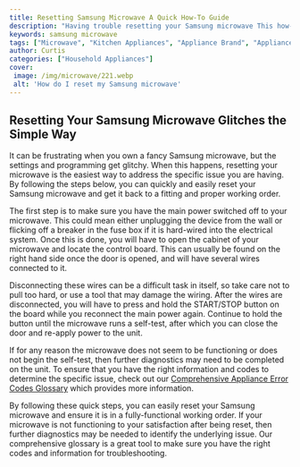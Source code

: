 ```yaml
---
title: Resetting Samsung Microwave A Quick How-To Guide
description: "Having trouble resetting your Samsung microwave This how-to guide has all the steps you need to quickly return your microwave to its original settings Learn the seemingly intimidating technique today and get back to enjoying your appliance"
keywords: samsung microwave
tags: ["Microwave", "Kitchen Appliances", "Appliance Brand", "Appliance Installation"]
author: Curtis
categories: ["Household Appliances"]
cover: 
 image: /img/microwave/221.webp
 alt: 'How do I reset my Samsung microwave'
---
```

## Resetting Your Samsung Microwave Glitches the Simple Way
It can be frustrating when you own a fancy Samsung microwave, but the settings and programming get glitchy. When this happens, resetting your microwave is the easiest way to address the specific issue you are having. By following the steps below, you can quickly and easily reset your Samsung microwave and get it back to a fitting and proper working order.

The first step is to make sure you have the main power switched off to your microwave. This could mean either unplugging the device from the wall or flicking off a breaker in the fuse box if it is hard-wired into the electrical system. Once this is done, you will have to open the cabinet of your microwave and locate the control board. This can usually be found on the right hand side once the door is opened, and will have several wires connected to it.

Disconnecting these wires can be a difficult task in itself, so take care not to pull too hard, or use a tool that may damage the wiring. After the wires are disconnected, you will have to press and hold the START/STOP button on the board while you reconnect the main power again. Continue to hold the button until the microwave runs a self-test, after which you can close the door and re-apply power to the unit.

If for any reason the microwave does not seem to be functioning or does not begin the self-test, then further diagnostics may need to be completed on the unit. To ensure that you have the right information and codes to determine the specific issue, check out our [Comprehensive Appliance Error Codes Glossary](./error-codes/) which provides more information.

By following these quick steps, you can easily reset your Samsung microwave and ensure it is in a fully-functional working order. If your microwave is not functioning to your satisfaction after being reset, then further diagnostics may be needed to identify the underlying issue. Our comprehensive glossary is a great tool to make sure you have the right codes and information for troubleshooting.
